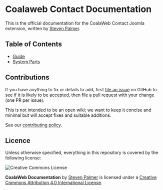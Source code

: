 # Coalaweb Contact Documentation

This is the official documentation for the CoalaWeb Contact Joomla extension, written by [Steven Palmer](http://coalaweb.com).

## Table of Contents
-   [Guide](https://github.com/CoalaWeb/coalaweb-docs/blob/master/docs/joomla/extensions/contact/guide.md)
-   [System Parts](https://github.com/CoalaWeb/coalaweb-docs/blob/master/docs/joomla/extensions/contact/system-parts.md)

## Contributions

If you have anything to fix or details to add, first [file an issue](http://github.com/coalaweb/coalaweb-docs/issues) on GitHub to see if it is likely to be accepted, then file a pull request with your change (one PR per issue).

This is not intended to be an open wiki; we want to keep it concise and minimal but will accept fixes and suitable additions.

See our [contributing policy](CONTRIBUTING.md).

## Licence

Unless otherwise specified, everything in this repository is covered by the following license:

![Creative Commons License](http://i.creativecommons.org/l/by-sa/4.0/88x31.png)

**CoalaWeb Documentation** by [Steven Palmer](http://coalaweb.com) is licensed under a [Creative Commons Attribution 4.0 International License](http://creativecommons.org/licenses/by-sa/4.0/).
